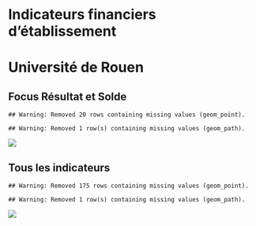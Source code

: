 Indicateurs financiers d’établissement
================

# Université de Rouen

## Focus Résultat et Solde

    ## Warning: Removed 20 rows containing missing values (geom_point).

    ## Warning: Removed 1 row(s) containing missing values (geom_path).

![](université_de_rouen_files/figure-gfm/etab.focus-1.png)<!-- -->

## Tous les indicateurs

    ## Warning: Removed 175 rows containing missing values (geom_point).

    ## Warning: Removed 1 row(s) containing missing values (geom_path).

![](université_de_rouen_files/figure-gfm/etab-1.png)<!-- -->
